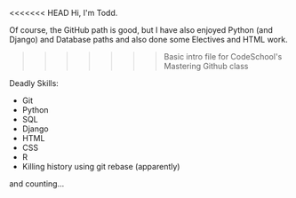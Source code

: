 <<<<<<< HEAD
Hi, I'm Todd.

Of course, the GitHub path is good, but I have also enjoyed Python (and Django) and Database paths and also done some Electives and HTML work.
>>>>>>> Basic intro file for CodeSchool's Mastering Github class

Deadly Skills:
* Git
* Python
* SQL
* Django
* HTML
* CSS
* R
* Killing history using git rebase (apparently)

and counting...
